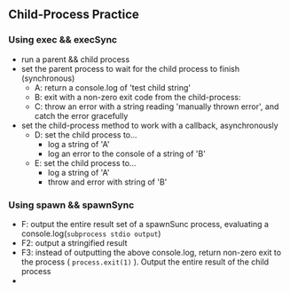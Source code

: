 ## Child-Process Practice

### Using exec && execSync
- run a parent && child process
- set the parent process to wait for the child process to finish (synchronous)
  - A: return a console.log of 'test child string'
  - B: exit with a non-zero exit code from the child-process:
  - C: throw an error with a string reading 'manually thrown error', and catch the error gracefully
- set the child-process method to work with a callback, asynchronously
  - D: set the child process to...
    - log a string of 'A'
    - log an error to the console of a string of 'B'
  - E: set the child process to...
    - log a string of 'A'
    - throw and error with string of 'B'

### Using spawn && spawnSync
- F: output the entire result set of a spawnSunc process, evaluating a console.log(`subprocess stdio output`)
- F2: output a stringified result
- F3: instead of outputting the above console.log, return non-zero exit to the process ( `process.exit(1)` ). Output the entire result of the child process
- 